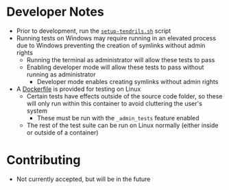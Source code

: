 # Developer Notes
- Prior to development, run the [`setup-tendrils.sh`](../dev/setup-tendrils.sh) script
- Running tests on Windows may require running in an elevated process due to Windows preventing the creation of symlinks without admin rights
    - Running the terminal as administrator will allow these tests to pass
    - Enabling developer mode will allow these tests to pass without running as administrator
        - Developer mode enables creating symlinks without admin rights
- A [Dockerfile](../Dockerfile) is provided for testing on Linux
    - Certain tests have effects outside of the source code folder, so these will only run within this container to avoid cluttering the user's system
        - These must be run with the `_admin_tests` feature enabled
    - The rest of the test suite can be run on Linux normally (either inside or outside of a container)

# Contributing
- Not currently accepted, but will be in the future

